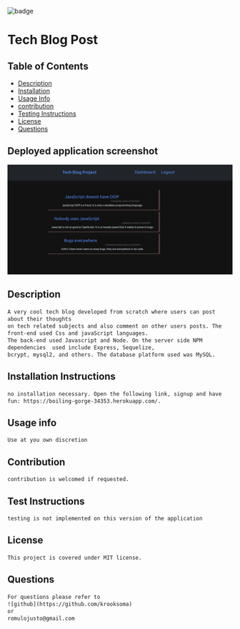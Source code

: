 ![badge](https://img.shields.io/static/v1?label=license&message=MIT&color=<green>)

# Tech Blog Post


    
    

## Table of Contents
    
* [Description](#description)
* [Installation](#installation-instructions)
* [Usage Info](#usage-info)
* [contribution](#contribution)
* [Testing Instructions](#test-instructions)
* [License](#license)
* [Questions](#questions)
    
## Deployed application screenshot

![](public/assets/boiling-gorge-screenshot.png)

## Description
    A very cool tech blog developed from scratch where users can post about their thoughts 
    on tech related subjects and also comment on other users posts. The front-end used Css and javaScript languages. 
    The back-end used Javascript and Node. On the server side NPM dependencies  used include Express, Sequelize, 
    bcrypt, mysql2, and others. The database platform used was MySQL.


## Installation Instructions
    no installation necessary. Open the following link, signup and have fun: https://boiling-gorge-34353.herokuapp.com/.

## Usage info
    Use at you own discretion

## Contribution
    contribution is welcomed if requested.

## Test Instructions
    testing is not implemented on this version of the application   

## License
    This project is covered under MIT license.

## Questions
    For questions please refer to 
    ![github](https://github.com/krooksoma)  
    or
    romulojusto@gmail.com
    
